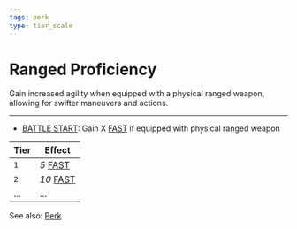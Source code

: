 ```yaml
---
tags: perk
type: tier_scale
---
```


# Ranged Proficiency

Gain increased agility when equipped with a physical ranged weapon, allowing for swifter maneuvers
and actions.

---

- [BATTLE START](Triggers/BATTLE%20START.md): Gain X [FAST](Status%20Effects/FAST.md) if equipped
  with physical ranged weapon

| Tier | Effect                                |
| ---- | ------------------------------------- |
| `1`  | _5_ [FAST](Status%20Effects/FAST.md)  |
| `2`  | _10_ [FAST](Status%20Effects/FAST.md) |
| ...  | ...                                   |

See also: [Perk](Mechanics/Perk.md)
